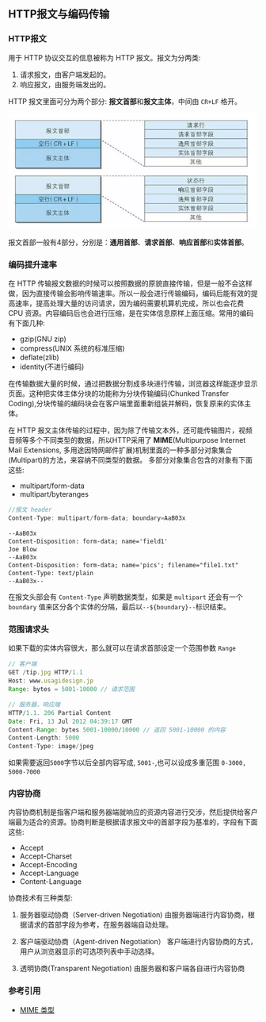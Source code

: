 ## HTTP报文与编码传输

### HTTP报文

用于 HTTP 协议交互的信息被称为 HTTP 报文。报文为分两类:

1. 请求报文，由客户端发起的。
2. 响应报文，由服务端发出的。

HTTP 报文里面可分为两个部分: **报文首部**和**报文主体**，中间由 `CR+LF` 格开。

![请求报文](./images/requestMessage.png)

报文首部一般有4部分，分别是：**通用首部**、**请求首部**、**响应首部**和**实体首部**。

### 编码提升速率

在 HTTP 传输报文数据的时候可以按照数据的原貌直接传输，但是一般不会这样做，因为直接传输会影响传输速率。所以一般会进行传输编码，编码后能有效的提高速率，提高处理大量的访问请求，因为编码需要机算机完成，所以也会花费 CPU 资源。内容编码后也会进行压缩，是在实体信息原样上面压缩。常用的编码有下面几种:
- gzip(GNU zip)
- compress(UNIX 系统的标准压缩)
- deflate(zlib)
- identity(不进行编码)

在传输数据大量的时候，通过把数据分割成多块进行传输，浏览器这样能逐步显示页面。这种把实体主体分块的功能称为分块传输编码(Chunked Transfer Coding),分块传输的编码块会在客户端里面重新组装并解码，恢复原来的实体主体。

在 HTTP 报文主体传输的过程中，因为除了传输文本外，还可能传输图片，视频音频等多个不同类型的数据，所以HTTP采用了 **MIME**(Multipurpose Internet Mail Extensions, 多用途因特网邮件扩展)机制里面的一种多部分对象集合(Multipart)的方法，来容纳不同类型的数据。 
多部分对象集合包含的对象有下面这些:
- multipart/form-data
- multipart/byteranges

```js
//报文 header
Content-Type: multipart/form-data; boundary=AaB03x
```

```
--AaB03x
Content-Disposition: form-data; name='field1'
Joe Blow
--AaB03x
Content-Disposition: form-data; name='pics'; filename="file1.txt"
Content-Type: text/plain
--AaB03x--
```

在报文头部会有 `Content-Type` 声明数据类型，如果是 `multipart` 还会有一个 `boundary` 值来区分各个实体的分隔，最后以`--${boundary}--`标识结束。


### 范围请求头

如果下载的实体内容很大，那么就可以在请求首部设定一个范围参数 `Range`

```js
// 客户端
GET /tip.jpg HTTP/1.1
Host: www.usagidesign.jp
Range: bytes = 5001-10000 // 请求范围
```

```js
// 服务器，响应端
HTTP/1.1. 206 Partial Content
Date: Fri, 13 Jul 2012 04:39:17 GMT
Content-Range: bytes 5001-10000/10000 // 返回 5001-10000 的内容
Content-Length: 5000
Content-Type: image/jpeg
```
如果需要返回`5000`字节以后全部内容写成, `5001-`,也可以设成多重范围 `0-3000, 5000-7000`

### 内容协商

内容协商机制是指客户端和服务器端就响应的资源内容进行交涉，然后提供给客户端最为适合的资源。协商判断是根据请求报文中的首部字段为基准的，字段有下面这些:
- Accept
- Accept-Charset
- Accept-Encoding
- Accept-Language
- Content-Language

协商技术有三种类型:

1. 服务器驱动协商（Server-driven Negotiation)
由服务器端进行内容协商，根据请求的首部字段为参考，在服务器端自动处理。

2. 客户端驱动协商（Agent-driven Negotiation）
客户端进行内容协商的方式，用户从浏览器显示的可选项列表中手动选择。

3. 透明协商(Transparent Negotiation)
由服务器和客户端各自进行内容协商


### 参考引用

- [MIME 类型](https://developer.mozilla.org/zh-CN/docs/Web/HTTP/Basics_of_HTTP/MIME_types)